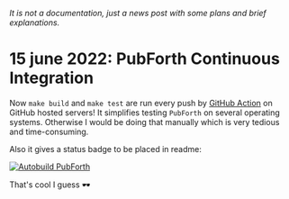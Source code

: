*It is not a documentation, just a news post with some plans and brief explanations.*

# 15 june 2022: PubForth Continuous Integration

Now `make build` and `make test` are run every push by [GitHub Action](https://github.com/visualdoj/pubforth/actions/workflows/github-actions.yml) on GitHub hosted servers! It simplifies testing `PubForth` on several operating systems. Otherwise I would be doing that manually which is very tedious and time-consuming.

Also it gives a status badge to be placed in readme:

[![Autobuild PubForth](https://github.com/visualdoj/pubforth/actions/workflows/github-actions.yml/badge.svg)](https://github.com/visualdoj/pubforth/actions/workflows/github-actions.yml)

That's cool I guess 🕶️
